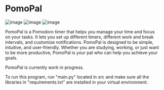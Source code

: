 # PomoPal

![image](https://user-images.githubusercontent.com/102654162/236759845-a8cc7737-81c7-4556-84f8-c23f4fa634e3.png)
![image](https://user-images.githubusercontent.com/102654162/236759973-d6285755-d8bf-4432-ab39-505045e37f4d.png)
![image](https://user-images.githubusercontent.com/102654162/236760128-67470d59-5ce4-41b6-8904-d50fda3e65d7.png)

PomoPal is a Pomodoro timer that helps you manage your time and focus on your tasks. It lets you set up different timers, different work and break intervals, and customize notifications. PomoPal is designed to be simple, intuitive, and user-friendly. Whether you are studying, working, or just want to be more productive, PomoPal is your pal who can help you achieve your goals.

PomoPal is currently work in progress.

To run this program, run "main.py" located in src and make sure all the libraries in "requirements.txt" are installed in your virtual environment.
